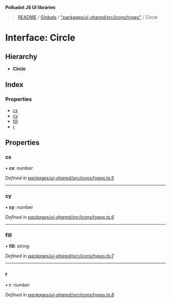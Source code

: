 **Polkadot JS UI libraries**

> [README](../README.md) / [Globals](../globals.md) / ["packages/ui-shared/src/icons/types"](../modules/_packages_ui_shared_src_icons_types_.md) / Circle

# Interface: Circle

## Hierarchy

* **Circle**

## Index

### Properties

* [cx](_packages_ui_shared_src_icons_types_.circle.md#cx)
* [cy](_packages_ui_shared_src_icons_types_.circle.md#cy)
* [fill](_packages_ui_shared_src_icons_types_.circle.md#fill)
* [r](_packages_ui_shared_src_icons_types_.circle.md#r)

## Properties

### cx

•  **cx**: number

*Defined in [packages/ui-shared/src/icons/types.ts:5](https://github.com/polkadot-js/ui/blob/1833b1a2/packages/ui-shared/src/icons/types.ts#L5)*

___

### cy

•  **cy**: number

*Defined in [packages/ui-shared/src/icons/types.ts:6](https://github.com/polkadot-js/ui/blob/1833b1a2/packages/ui-shared/src/icons/types.ts#L6)*

___

### fill

•  **fill**: string

*Defined in [packages/ui-shared/src/icons/types.ts:7](https://github.com/polkadot-js/ui/blob/1833b1a2/packages/ui-shared/src/icons/types.ts#L7)*

___

### r

•  **r**: number

*Defined in [packages/ui-shared/src/icons/types.ts:8](https://github.com/polkadot-js/ui/blob/1833b1a2/packages/ui-shared/src/icons/types.ts#L8)*
